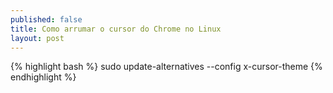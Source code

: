 ```yaml
---
published: false
title: Como arrumar o cursor do Chrome no Linux
layout: post
---
```

{% highlight bash %}
sudo update-alternatives --config x-cursor-theme
{% endhighlight %}
